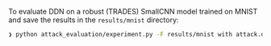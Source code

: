 To evaluate DDN on a robust (TRADES) SmallCNN model trained on MNIST and save the results in the `results/mnist` directory:
```bash
❯ python attack_evaluation/experiment.py -F results/mnist with attack.ddn dataset.mnist model.mnist_smallcnn model.robust=trades
```